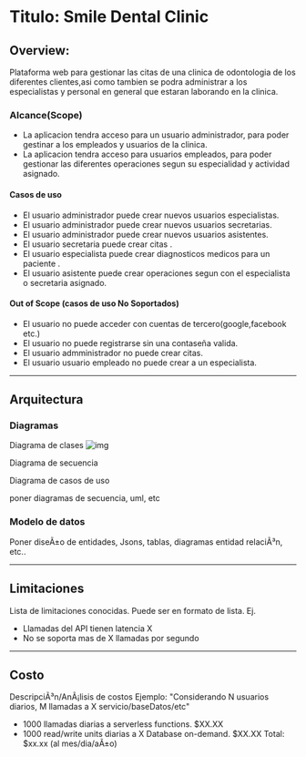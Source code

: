 # Titulo: Smile Dental Clinic

## Overview: 
Plataforma web para gestionar las citas de una clinica de odontologia de los diferentes clientes,asi como tambien se podra administrar a los especialistas y personal en general que estaran laborando en la clinica.

### Alcance(Scope)

- La aplicacion tendra acceso para un usuario administrador, para poder gestinar a los empleados y usuarios de la clinica.
- La aplicacion tendra acceso para usuarios empleados, para poder gestionar las diferentes operaciones segun su especialidad y actividad asignado.

#### Casos de uso

* El usuario administrador puede crear nuevos usuarios especialistas.
* El usuario administrador puede crear nuevos usuarios secretarias.
* El usuario administrador puede crear nuevos usuarios asistentes.
* El usuario secretaria puede crear citas .
* El usuario especialista puede crear diagnosticos medicos para un paciente .
* El usuario asistente puede crear operaciones segun con el especialista o secretaria asignado.



#### Out of Scope (casos de uso No Soportados)

* El usuario no puede acceder con cuentas de tercero(google,facebook etc.)
* El usuario no puede registrarse sin una contaseña valida.
* El usuario admministrador no puede crear citas.
* El usuario usuario empleado no puede crear a un especialista.

---
## Arquitectura

### Diagramas
Diagrama de clases
![img](./assets/DiagramaClases_SpotPlay.png)

Diagrama de secuencia

Diagrama de casos de uso

poner diagramas de secuencia, uml, etc

### Modelo de datos
Poner diseÃ±o de entidades, Jsons, tablas, diagramas entidad relaciÃ³n, etc..

---
## Limitaciones
Lista de limitaciones conocidas. Puede ser en formato de lista.
Ej.
* Llamadas del API tienen latencia X
* No se soporta mas de X llamadas por segundo
---
## Costo
DescripciÃ³n/AnÃ¡lisis de costos
Ejemplo:
"Considerando N usuarios diarios, M llamadas a X servicio/baseDatos/etc"
* 1000 llamadas diarias a serverless functions. $XX.XX
* 1000 read/write units diarias a X Database on-demand. $XX.XX
Total: $xx.xx (al mes/dia/aÃ±o)